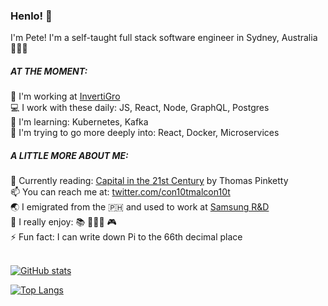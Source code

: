 ### Henlo! 🐶

I'm Pete! I'm a self-taught full stack software engineer in Sydney, Australia 🦘🇦🇺 

<h5>AT THE MOMENT:</h5>

🏢 I'm working at [InvertiGro](https://www.invertigro.com/)<br/>
💻 I work with these daily: JS, React, Node, GraphQL, Postgres<br/>
🌱 I'm learning: Kubernetes, Kafka<br/>
🔭 I'm trying to go more deeply into: React, Docker, Microservices<br/>

<h5>A LITTLE MORE ABOUT ME:</h5>


📖 Currently reading: [Capital in the 21st Century](https://en.wikipedia.org/wiki/Capital_in_the_Twenty-First_Century) by Thomas Pinketty<br/>
📫 You can reach me at: [twitter.com/con10tmalcon10t](twitter.com/con10tmalcon10t)<br/>
🌏 I emigrated from the 🇵🇭 and used to work at [Samsung R&D](https://research.samsung.com/srph)<br/>
🤪 I really enjoy: 📚 🏃🏻‍♂️ 🎮<br/>
⚡️ Fun fact: I can write down Pi to the 66th decimal place<br/><br/>




[![GitHub stats](https://github-readme-stats.vercel.app/api?username=shakespete)](https://github.com/shakespete/github-readme-stats)

[![Top Langs](https://github-readme-stats.vercel.app/api/top-langs/?username=shakespete)](https://github.com/shakespete/github-readme-stats)<br/>


<!--
**shakespete/shakespete** is a ✨ _special_ ✨ repository because its `README.md` (this file) appears on your GitHub profile.

Here are some ideas to get you started:

- 🔭 I’m currently working on ...
- 🌱 I’m currently learning ...
- 👯 I’m looking to collaborate on ...
- 🤔 I’m looking for help with ...
- 💬 Ask me about ...
- 📫 How to reach me: ...
- 😄 Pronouns: ...
- ⚡ Fun fact: ...
-->
